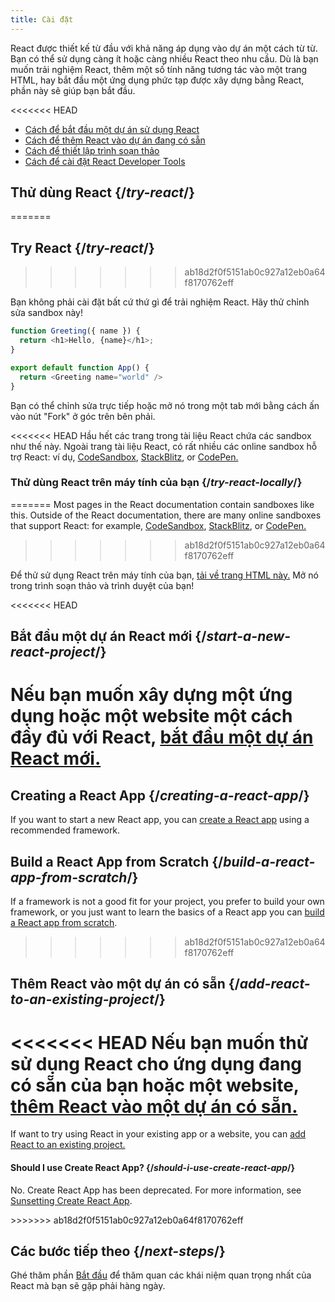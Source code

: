 ```yaml
---
title: Cài đặt
---
```


<Intro>

React được thiết kế từ đầu với khả năng áp dụng vào dự án một cách từ từ. Bạn có thể sử dụng càng ít hoặc càng nhiều React theo nhu cầu. Dù là bạn muốn trải nghiệm React, thêm một số tính năng tương tác vào một trang HTML, hay bắt đầu một ứng dụng phức tạp được xây dựng bằng React, phần này sẽ giúp bạn bắt đầu.

</Intro>

<<<<<<< HEAD
<YouWillLearn isChapter={true}>

* [Cách để bắt đầu một dự án sử dụng React](/learn/start-a-new-react-project)
* [Cách để thêm React vào dự án đang có sẵn](/learn/add-react-to-an-existing-project)
* [Cách để thiết lập trình soạn thảo](/learn/editor-setup)
* [Cách để cài đặt React Developer Tools](/learn/react-developer-tools)

</YouWillLearn>

## Thử dùng React {/*try-react*/}
=======
## Try React {/*try-react*/}
>>>>>>> ab18d2f0f5151ab0c927a12eb0a64f8170762eff

Bạn không phải cài đặt bất cứ thứ gì để trải nghiệm React. Hãy thử chỉnh sửa sandbox này!

<Sandpack>

```js
function Greeting({ name }) {
  return <h1>Hello, {name}</h1>;
}

export default function App() {
  return <Greeting name="world" />
}
```

</Sandpack>

Bạn có thể chỉnh sửa trực tiếp hoặc mở nó trong một tab mới bằng cách ấn vào nút "Fork" ở góc trên bên phải.

<<<<<<< HEAD
Hầu hết các trang trong tài liệu React chứa các sandbox như thế này. Ngoài trang tài liệu React, có rất nhiều các online sandbox hỗ trợ React: ví dụ, [CodeSandbox](https://codesandbox.io/s/new), [StackBlitz](https://stackblitz.com/fork/react), or [CodePen.](https://codepen.io/pen?&editors=0010&layout=left&prefill_data_id=3f4569d1-1b11-4bce-bd46-89090eed5ddb)

### Thử dùng React trên máy tính của bạn {/*try-react-locally*/}
=======
Most pages in the React documentation contain sandboxes like this. Outside of the React documentation, there are many online sandboxes that support React: for example, [CodeSandbox](https://codesandbox.io/s/new), [StackBlitz](https://stackblitz.com/fork/react), or [CodePen.](https://codepen.io/pen?template=QWYVwWN)
>>>>>>> ab18d2f0f5151ab0c927a12eb0a64f8170762eff

Để thử sử dụng React trên máy tính của bạn, [tải về trang HTML này.](https://gist.githubusercontent.com/gaearon/0275b1e1518599bbeafcde4722e79ed1/raw/db72dcbf3384ee1708c4a07d3be79860db04bff0/example.html) Mở nó trong trình soạn thảo và trình duyệt của bạn!

<<<<<<< HEAD
## Bắt đầu một dự án React mới {/*start-a-new-react-project*/}

Nếu bạn muốn xây dựng một ứng dụng hoặc một website một cách đầy đủ với React, [bắt đầu một dự án React mới.](/learn/start-a-new-react-project)
=======
## Creating a React App {/*creating-a-react-app*/}

If you want to start a new React app, you can [create a React app](/learn/creating-a-react-app) using a recommended framework.

## Build a React App from Scratch {/*build-a-react-app-from-scratch*/}

If a framework is not a good fit for your project, you prefer to build your own framework, or you just want to learn the basics of a React app you can [build a React app from scratch](/learn/build-a-react-app-from-scratch).
>>>>>>> ab18d2f0f5151ab0c927a12eb0a64f8170762eff

## Thêm React vào một dự án có sẵn {/*add-react-to-an-existing-project*/}

<<<<<<< HEAD
Nếu bạn muốn thử sử dụng React cho ứng dụng đang có sẵn của bạn hoặc một website, [thêm React vào một dự án có sẵn.](/learn/add-react-to-an-existing-project)
=======
If want to try using React in your existing app or a website, you can [add React to an existing project.](/learn/add-react-to-an-existing-project)


<Note>

#### Should I use Create React App? {/*should-i-use-create-react-app*/}

No. Create React App has been deprecated. For more information, see [Sunsetting Create React App](/blog/2025/02/14/sunsetting-create-react-app).

</Note>
>>>>>>> ab18d2f0f5151ab0c927a12eb0a64f8170762eff

## Các bước tiếp theo {/*next-steps*/}

Ghé thăm phần [Bắt đầu](/learn) để thăm quan các khái niệm quan trọng nhất của React mà bạn sẽ gặp phải hàng ngày.

